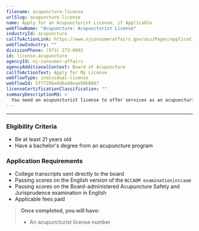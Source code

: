 ```yaml
---
filename: acupuncture-license
urlSlug: acupuncture-license
name: Apply for an Acupuncturist License, if Applicable
webflowName: "Acupuncture: Acupuncturist License"
industryId: acupuncture
callToActionLink: https://www.njconsumeraffairs.gov/acu/Pages/applications.aspx
webflowIndustry: ""
divisionPhone: (973) 273-8092
id: license-acupuncture
agencyId: nj-consumer-affairs
agencyAdditionalContext: Board of Acupuncture
callToActionText: Apply for My License
webflowType: individual-license
webflowId: 5f77296edd6a49eae99b6067
licenseCertificationClassification: ""
summaryDescriptionMd: >
  You need an acupuncturist license to offer services as an acupuncturist.
---
```


---

### Eligibility Criteria

- Be at least 21 years old
- Have a bachelor's degree from an acupuncture program

### Application Requirements

- College transcripts sent directly to the board
- Passing scores on the English version of the `NCCAOM examination|nccaom`
- Passing scores on the Board-administered Acupuncture Safety and Jurisprudence examination in English
- Applicable fees paid

> **Once completed, you will have:**
>
> - An acupuncturist license number
